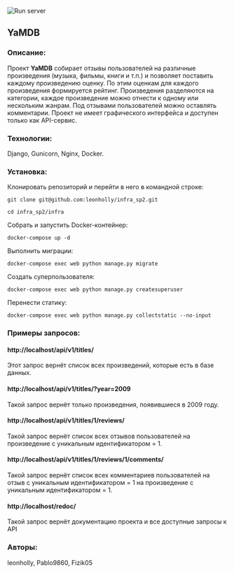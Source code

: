 ![Run server](https://github.com/leonholly/yamdb_final/actions/workflows/yamdb_workflow.yml/badge.svg)
## YaMDB
### Описание:

Проект **YaMDB** собирает отзывы пользователей на различные произведения 
(музыка, фильмы, книги и т.п.) и позволяет поставить каждому произведению оценку. 
По этим оценкам для каждого произведения формируется рейтинг. Произведения разделяются на категории, 
каждое произведение можно отнести к одному или нескольким жанрам. Под отзывами 
пользователей можно оставлять комментарии. Проект не имеет графического интерфейса и доступен
только как API-сервис.

### Технологии:

Django,
Gunicorn,
Nginx,
Docker.

### Установка:

Клонировать репозиторий и перейти в него в командной строке:

```
git clone git@github.com:leonholly/infra_sp2.git
```

```
cd infra_sp2/infra
```

Собрать и запустить Docker-контейнер:

```
docker-compose up -d
```

Выполнить миграции:

```
docker-compose exec web python manage.py migrate
```

Создать суперпользователя:

```
docker-compose exec web python manage.py createsuperuser
```

Перенести статику:

```
docker-compose exec web python manage.py collectstatic --no-input
```

### Примеры запросов:

#### http://localhost/api/v1/titles/

Этот запрос вернёт список всех произведений, которые есть в базе данных.

#### http://localhost/api/v1/titles/?year=2009

Такой запрос вернёт только произведения, появившиеся в 2009 году.

#### http://localhost/api/v1/titles/1/reviews/

Такой запрос вернёт список всех отзывов пользователей на произведение с 
уникальным идентификатором = 1.

#### http://localhost/api/v1/titles/1/reviews/1/comments/

Такой запрос вернёт список всех комментариев пользователей на отзыв с 
уникальным идентификатором = 1 на произведение с 
уникальным идентификатором = 1.

#### http://localhost/redoc/

Такой запрос вернёт документацию проекта и все доступные запросы к API

### Авторы:

leonholly, 
Pablo9860,
Fizik05
